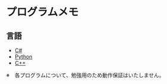 # プログラムメモ

## 言語
- [C#](./CSharp/index.md)
- [Python](./Python/index.md)
- [C++](./Cpp/index.md)

※　各プログラムについて、勉強用のため動作保証はいたしません。